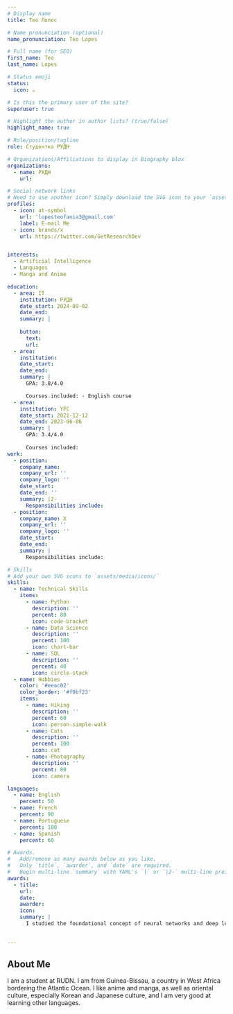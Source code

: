 ```yaml
---
# Display name
title: Тео Лопес

# Name pronunciation (optional)
name_pronunciation: Teo Lopes

# Full name (for SEO)
first_name: Teo
last_name: Lopes

# Status emoji
status:
  icon: ☕️

# Is this the primary user of the site?
superuser: true

# Highlight the author in author lists? (true/false)
highlight_name: true

# Role/position/tagline
role: Студентка РУДН

# Organizations/Affiliations to display in Biography blox
organizations:
  - name: РУДН
    url: 

# Social network links
# Need to use another icon? Simply download the SVG icon to your `assets/media/icons/` folder.
profiles:
  - icon: at-symbol
    url: 'lopesteofania3@gmail.com'
    label: E-mail Me
  - icon: brands/x
    url: https://twitter.com/GetResearchDev


interests:
  - Artificial Intelligence
  - Languages
  - Manga and Anime

education:
  - area: IT
    institution: РУДН
    date_start: 2024-09-02
    date_end: 
    summary: |
       
    button:
      text: 
      url: 
  - area: 
    institution: 
    date_start: 
    date_end: 
    summary: |
      GPA: 3.8/4.0

      Courses included: - English course
  - area: 
    institution: YFC
    date_start: 2021-12-12
    date_end: 2023-06-06
    summary: |
      GPA: 3.4/4.0
      
      Courses included:
work:
  - position: 
    company_name: 
    company_url: ''
    company_logo: ''
    date_start: 
    date_end: ''
    summary: |2-
      Responsibilities include:
  - position: 
    company_name: X
    company_url: ''
    company_logo: ''
    date_start: 
    date_end: 
    summary: |
      Responsibilities include:

# Skills
# Add your own SVG icons to `assets/media/icons/`
skills:
  - name: Technical Skills
    items:
      - name: Python
        description: ''
        percent: 80
        icon: code-bracket
      - name: Data Science
        description: ''
        percent: 100
        icon: chart-bar
      - name: SQL
        description: ''
        percent: 40
        icon: circle-stack
  - name: Hobbies
    color: '#eeac02'
    color_border: '#f0bf23'
    items:
      - name: Hiking
        description: ''
        percent: 60
        icon: person-simple-walk
      - name: Cats
        description: ''
        percent: 100
        icon: cat
      - name: Photography
        description: ''
        percent: 80
        icon: camera

languages:
  - name: English
    percent: 50
  - name: French
    percent: 90
  - name: Portuguese
    percent: 100
  - name: Spanish
    percent: 60 

# Awards.
#   Add/remove as many awards below as you like.
#   Only `title`, `awarder`, and `date` are required.
#   Begin multi-line `summary` with YAML's `|` or `|2-` multi-line prefix and indent 2 spaces below.
awards:
  - title: 
    url: 
    date: 
    awarder:
    icon: 
    summary: |
      I studied the foundational concept of neural networks and deep learning. By the end, I was familiar with the significant technological trends driving the rise of deep learning; build, train, and apply fully connected deep neural networks; implement efficient (vectorized) neural networks; identify key parameters in a neural network’s architecture; and apply deep learning to your own applications.

      
---
```


## About Me
I am a student at RUDN. I am from Guinea-Bissau, a country in West Africa bordering the Atlantic Ocean. I like anime and manga, as well as oriental culture, especially Korean and Japanese culture, and I am very good at learning other languages.

